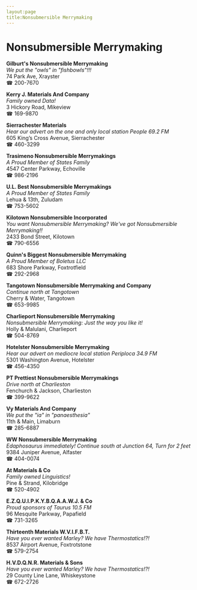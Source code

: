 ```yaml
---
layout:page
title:Nonsubmersible Merrymaking
---
```

# Nonsubmersible Merrymaking

**Gilburt's Nonsubmersible Merrymaking**  
_We put the "owls" in "fishbowls"!!!_  
74 Park Ave, Xrayster  
☎ 200-7670



**Kerry J. Materials And Company**  
_Family owned Data!_  
3 Hickory Road, Mikeview  
☎ 169-9870



**Sierrachester Materials**  
_Hear our advert on the one and only local station People 69.2 FM_  
605 King’s Cross Avenue, Sierrachester  
☎ 460-3299



**Trasimeno Nonsubmersible Merrymakings**  
_A Proud Member of States Family_  
4547 Center Parkway, Echoville  
☎ 986-2196



**U.L. Best Nonsubmersible Merrymakings**  
_A Proud Member of States Family_  
Lehua & 13th, Zuludam  
☎ 753-5602



**Kilotown Nonsubmersible Incorporated**  
_You want Nonsubmersible Merrymaking? We've got Nonsubmersible Merrymaking!!_  
2433 Bond Street, Kilotown  
☎ 790-6556



**Quinn's Biggest Nonsubmersible Merrymaking**  
_A Proud Member of Boletus LLC_  
683 Shore Parkway, Foxtrotfield  
☎ 292-2968



**Tangotown Nonsubmersible Merrymaking and Company**  
_Continue north at Tangotown_  
Cherry & Water, Tangotown  
☎ 653-9985



**Charlieport Nonsubmersible Merrymaking**  
_Nonsubmersible Merrymaking: Just the way you like it!_  
Holly & Malulani, Charlieport  
☎ 504-8769



**Hotelster Nonsubmersible Merrymaking**  
_Hear our advert on mediocre local station Periploca 34.9 FM_  
5301 Washington Avenue, Hotelster  
☎ 456-4350



**PT Prettiest Nonsubmersible Merrymakings**  
_Drive north at Charlieston_  
Fenchurch & Jackson, Charlieston  
☎ 399-9622



**Vy Materials And Company**  
_We put the "ia" in "panaesthesia"_  
11th & Main, Limaburn  
☎ 285-6887



**WW Nonsubmersible Merrymaking**  
_Edaphosaurus immediately! 
Continue south at Junction 64, Turn for 2 feet_  
9384 Juniper Avenue, Alfaster  
☎ 404-0074



**At Materials & Co**  
_Family owned Linguistics!_  
Pine & Strand, Kilobridge  
☎ 520-4902



**E.Z.Q.U.I.P.K.Y.B.Q.A.A.W.J. & Co**  
_Proud sponsors of Taurus 10.5 FM_  
96 Mesquite Parkway, Papafield  
☎ 731-3265



**Thirteenth Materials W.V.I.F.B.T.**  
_Have you ever wanted Marley? We have Thermostatics!?!_  
8537 Airport Avenue, Foxtrotstone  
☎ 579-2754



**H.V.D.Q.N.R. Materials & Sons**  
_Have you ever wanted Marley? We have Thermostatics!?!_  
29 County Line Lane, Whiskeystone  
☎ 672-2726



